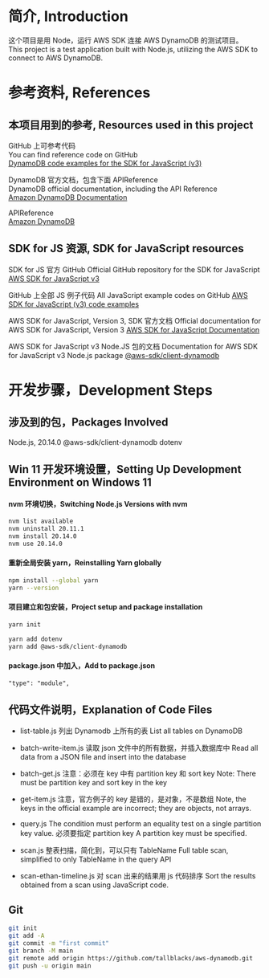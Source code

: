 # 简介, Introduction
这个项目是用 Node，运行 AWS SDK 连接 AWS DynamoDB 的测试项目。  
This project is a test application built with Node.js, utilizing the AWS SDK to connect to AWS DynamoDB.

# 参考资料, References

## 本项目用到的参考, Resources used in this project
GitHub 上可参考代码  
You can find reference code on GitHub  
[DynamoDB code examples for the SDK for JavaScript (v3)](https://github.com/awsdocs/aws-doc-sdk-examples/tree/main/javascriptv3/example_code/dynamodb#code-examples)

DynamoDB 官方文档，包含下面 APIReference  
DynamoDB official documentation, including the API Reference  
[Amazon DynamoDB Documentation](https://docs.aws.amazon.com/dynamodb/)

APIReference  
[Amazon DynamoDB](https://docs.aws.amazon.com/amazondynamodb/latest/APIReference/API_Operations_Amazon_DynamoDB.html)

## SDK for JS 资源, SDK for JavaScript resources

SDK for JS 官方 GitHub
Official GitHub repository for the SDK for JavaScript
[AWS SDK for JavaScript v3](https://github.com/aws/aws-sdk-js-v3#getting-started)

GitHub 上全部 JS 例子代码
All JavaScript example codes on GitHub
[AWS SDK for JavaScript (v3) code examples](https://github.com/awsdocs/aws-doc-sdk-examples/tree/main/javascriptv3)

AWS SDK for JavaScript, Version 3, SDK 官方文档
Official documentation for AWS SDK for JavaScript, Version 3
[AWS SDK for JavaScript Documentation](https://docs.aws.amazon.com/sdk-for-javascript/)

AWS SDK for JavaScript v3 Node.JS 包的文档
Documentation for AWS SDK for JavaScript v3 Node.js package
[@aws-sdk/client-dynamodb](https://docs.aws.amazon.com/AWSJavaScriptSDK/v3/latest/Package/-aws-sdk-client-dynamodb/x`)

# 开发步骤，Development Steps

## 涉及到的包，Packages Involved
Node.js, 20.14.0
@aws-sdk/client-dynamodb
dotenv

## Win 11 开发环境设置，Setting Up Development Environment on Windows 11

#### nvm 环境切换，Switching Node.js Versions with nvm
```bash
nvm list available
nvm uninstall 20.11.1
nvm install 20.14.0
nvm use 20.14.0
```

#### 重新全局安装 yarn，Reinstalling Yarn globally
```bash
npm install --global yarn
yarn --version
```

#### 项目建立和包安装，Project setup and package installation
```bash
yarn init

yarn add dotenv
yarn add @aws-sdk/client-dynamodb
```

#### package.json 中加入，Add to package.json
```
"type": "module",
```

## 代码文件说明，Explanation of Code Files
- list-table.js
列出 Dynamodb 上所有的表
List all tables on DynamoDB

- batch-write-item.js
读取 json 文件中的所有数据，并插入数据库中
Read all data from a JSON file and insert into the database

- batch-get.js
注意：必须在 key 中有 partition key 和 sort key
Note: There must be partition key and sort key in the key

- get-item.js
注意，官方例子的 key 是错的，是对象，不是数组
Note, the keys in the official example are incorrect; they are objects, not arrays.

- query.js
The condition must perform an equality test on a single partition key value.
必须要指定 partition key
A partition key must be specified.

- scan.js
整表扫描，简化到，可以只有 TableName
Full table scan, simplified to only TableName in the query API

- scan-ethan-timeline.js
对 scan 出来的结果用 js 代码排序
Sort the results obtained from a scan using JavaScript code.

## Git
```bash
git init
git add -A
git commit -m "first commit"
git branch -M main
git remote add origin https://github.com/tallblacks/aws-dynamodb.git
git push -u origin main
```